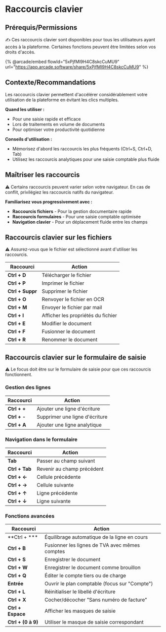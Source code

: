 # Raccourcis clavier

## Prérequis/Permissions

✍️ Ces raccourcis clavier sont disponibles pour tous les utilisateurs ayant accès à la plateforme. Certaines fonctions peuvent être limitées selon vos droits d'accès.

{% @arcade/embed flowId="5xPjfMl9H4C8skcCuMU9" url="https://app.arcade.software/share/5xPjfMl9H4C8skcCuMU9" %}

## Contexte/Recommandations

Les raccourcis clavier permettent d'accélérer considérablement votre utilisation de la plateforme en évitant les clics multiples.

**Quand les utiliser :**

* Pour une saisie rapide et efficace
* Lors de traitements en volume de documents
* Pour optimiser votre productivité quotidienne

**Conseils d'utilisation :**

* Mémorisez d'abord les raccourcis les plus fréquents (Ctrl+S, Ctrl+D, Tab)
* Utilisez les raccourcis analytiques pour une saisie comptable plus fluide

## Maîtriser les raccourcis

⚠️ Certains raccourcis peuvent varier selon votre navigateur. En cas de conflit, privilégiez les raccourcis natifs du navigateur.

**Familiarisez vous progressivement avec :**

* **Raccourcis fichiers** - Pour la gestion documentaire rapide
* **Raccourcis formulaires** - Pour une saisie comptable optimisée
* **Navigation clavier** - Pour un déplacement fluide entre les champs

## Raccourcis clavier sur les fichiers

⚠️ Assurez-vous que le fichier est sélectionné avant d'utiliser les raccourcis.

| Raccourci        | Action                             |
| ---------------- | ---------------------------------- |
| **Ctrl + D**     | Télécharger le fichier             |
| **Ctrl + P**     | Imprimer le fichier                |
| **Ctrl + Suppr** | Supprimer le fichier               |
| **Ctrl + O**     | Renvoyer le fichier en OCR         |
| **Ctrl + M**     | Envoyer le fichier par mail        |
| **Ctrl + I**     | Afficher les propriétés du fichier |
| **Ctrl + E**     | Modifier le document               |
| **Ctrl + F**     | Fusionner le document              |
| **Ctrl + R**     | Renommer le document               |

## Raccourcis clavier sur le formulaire de saisie

⚠️ Le focus doit être sur le formulaire de saisie pour que ces raccourcis fonctionnent.

### Gestion des lignes

| Raccourci    | Action                         |
| ------------ | ------------------------------ |
| **Ctrl + +** | Ajouter une ligne d'écriture   |
| **Ctrl + -** | Supprimer une ligne d'écriture |
| **Ctrl + A** | Ajouter une ligne analytique   |

### Navigation dans le formulaire

| Raccourci      | Action                     |
| -------------- | -------------------------- |
| **Tab**        | Passer au champ suivant    |
| **Ctrl + Tab** | Revenir au champ précédent |
| **Ctrl + ←**   | Cellule précédente         |
| **Ctrl + →**   | Cellule suivante           |
| **Ctrl + ↑**   | Ligne précédente           |
| **Ctrl + ↓**   | Ligne suivante             |

### Fonctions avancées

| Raccourci          | Action                                         |
| ------------------ | ---------------------------------------------- |
| \*\*Ctrl + \*\*\*  | Équilibrage automatique de la ligne en cours   |
| **Ctrl + B**       | Fusionner les lignes de TVA avec mêmes comptes |
| **Ctrl + S**       | Enregistrer le document                        |
| **Ctrl + W**       | Enregistrer le document comme brouillon        |
| **Ctrl + Q**       | Éditer le compte tiers ou de charge            |
| **Entrée**         | Ouvrir le plan comptable (focus sur "Compte")  |
| **Ctrl + L**       | Réinitialiser le libellé d'écriture            |
| **Ctrl + X**       | Cocher/décocher "Sans numéro de facture"       |
| **Ctrl + Espace**  | Afficher les masques de saisie                 |
| **Ctrl + (0 à 9)** | Utiliser le masque de saisie correspondant     |
